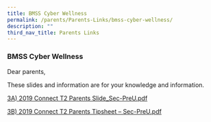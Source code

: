 ```yaml
---
title: BMSS Cyber Wellness
permalink: /parents/Parents-Links/bmss-cyber-wellness/
description: ""
third_nav_title: Parents Links
---
```

###  BMSS Cyber Wellness 

Dear parents,

These slides and information are for your knowledge and information.

[3A) 2019 Connect T2 Parents Slide\_Sec-PreU.pdf](/files/3A-2019-Connect-T2-Parents-Slide_Sec-PreU.pdf)

[3B) 2019 Connect T2 Parents Tipsheet – Sec-PreU.pdf](/files/3B-2019-Connect-T2-Parents-Tipsheet-Sec-PreU.pdf)